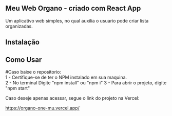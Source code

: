 ## Meu Web Organo - criado com React App
  Um aplicativo web simples, no qual auxilia o usuario pode criar lista organizadas.

## Instalação
 ## Como Usar
   #Caso baixe o repositorio:	
	 1 - Certifique-se de ter o NPM instalado em sua maquina. 	
	 2 - No terminal Digite "npm install" ou "npm i" 
	 3 - Para abrir o projeto, digite "npm start"
	
   Caso deseje apenas acessar, segue o link do projeto na Vercel:
   
   https://organo-one-mu.vercel.app/


